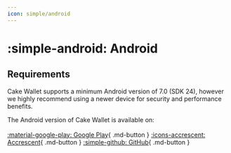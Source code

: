 ```yaml
---
icon: simple/android
---
```


# :simple-android: Android

## Requirements

Cake Wallet supports a minimum Android version of 7.0 (SDK 24), however we highly recommend using a newer device for security and performance benefits.

The Android version of Cake Wallet is available on:
<br>
<br>
[:material-google-play: Google Play](https://play.google.com/store/apps/details?id=com.cakewallet.cake_wallet){ .md-button }
[:icons-accrescent: Accrescent](accrescent.md){ .md-button }
[:simple-github: GitHub](https://github.com/cake-tech/cake_wallet/){ .md-button }
